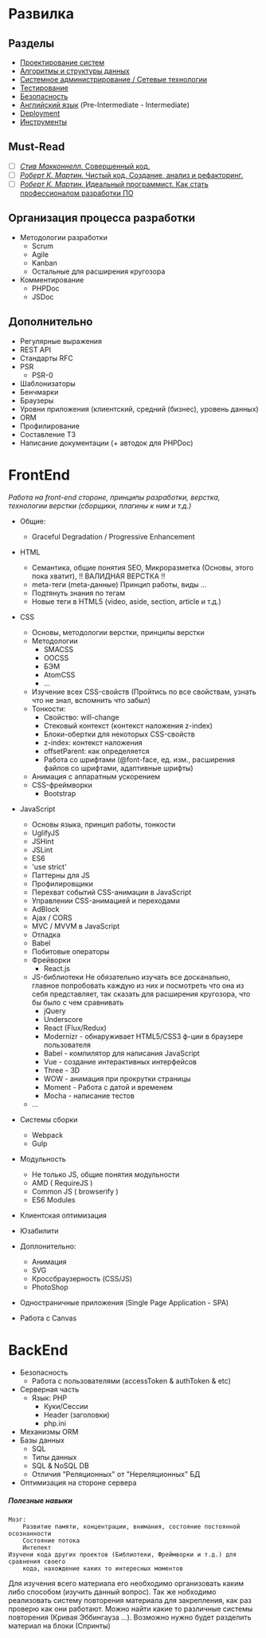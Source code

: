 # Развилка #

## Разделы ##
- [Проектирование систем](https://github.com/Riko1/skills-map/blob/master/sections/design.md)
- [Алгоритмы и структуры данных](https://github.com/Riko1/skills-map/blob/master/sections/algorithm-and-data-structures.md)
- [Системное администрирование / Сетевые технологии](https://github.com/Riko1/skills-map/blob/master/sections/system-administration.md)
- [Тестирование](https://github.com/Riko1/skills-map/blob/master/sections/testing.md)
- [Безопасность](https://github.com/Riko1/skills-map/blob/master/sections/security.md)
- [Английский язык](https://github.com/Riko1/skills-map/blob/master/sections/english.md) (Pre-Intermediate - Intermediate)
- [Deployment](https://github.com/Riko1/skills-map/blob/master/sections/deployment.md)
- [Инструменты](https://github.com/Riko1/skills-map/blob/master/sections/instruments.md)


## Must-Read ##
- [ ] [*Стив Макконнелл.* Совершенный код.](https://www.ozon.ru/context/detail/id/3159814/)
- [ ] [*Роберт К. Мартин.* Чистый код. Создание, анализ и рефакторинг.](https://www.ozon.ru/context/detail/id/142429922/)
- [ ] [*Роберт К. Мартин.* Идеальный программист. Как стать профессионалом разработки ПО](http://www.ozon.ru/context/detail/id/7360633/)

## Организация процесса разработки ##
- Методологии разработки
	- Scrum
	- Agile
	- Kanban
	- Остальные для расширения кругозора
- Комментирование
	- PHPDoc
	- JSDoc

## Дополнительно ##
- Регулярные выражения
- REST API
- Стандарты RFC
- PSR
	- PSR-0
- Шаблонизаторы
- Бенчмарки
- Браузеры
- Уровни приложения (клиентский, средний (бизнес), уровень данных)
- ORM
- Профилирование
- Составление ТЗ
- Написание документации (+ автодок для PHPDoc)


# FrontEnd #
*Работа на front-end стороне, принципы разработки, верстка, технологии верстки (сборщики, плагины к ним и т.д.)*

- Общие:
	- Graceful Degradation / Progressive Enhancement

- HTML
	- Семантика, общие понятия SEO, Микроразметка (Основы, этого пока хватит), !! ВАЛИДНАЯ ВЕРСТКА !!
	- meta-теги (meta-данные) Принцип работы, виды ...
	- Подтянуть знания по тегам
	- Новые теги в HTML5 (video, aside, section, article и т.д.)

- CSS
	- Основы, методологии верстки, принципы верстки
	- Методологии
		- SMACSS
		- OOCSS
		- БЭМ
		- AtomCSS
		- ...
	- Изучение всех CSS-свойств (Пройтись по все свойствам, узнать что не знал, вспомнить что забыл)
	- Тонкости:
		- Свойство: will-change
		- Стековый контекст (контекст наложения z-index)
		- Блоки-обертки для некоторых CSS-свойств
		- z-index: контекст наложения
		- offsetParent: как определяется
		- Работа со шрифтами (@font-face, ед. изм., расширения файлов со шрифтами, адаптивные шрифты)
	- Анимация с аппаратным ускорением
	- CSS-фреймворки
		- Bootstrap
- JavaScript
	- Основы языка, принцип работы, тонкости
	- UglifyJS
	- JSHint
	- JSLint
	- ES6
	- 'use strict'
	- Паттерны для JS
	- Профилировщики
	- Перехват событий CSS-анимации в JavaScript
	- Управлении CSS-анимацией и переходами
	- AdBlock
	- Ajax / CORS
	- MVC / MVVM в JavaScript
	- Отладка
	- Babel
	- Побитовые операторы
	- Фрейворки
		- React.js
	- JS-библиотеки
			Не обязательно изучать все досканально, главное попробовать каждую из них и посмотреть что она из себя представляет, так сказать для расширения кругозора, что бы было с чем сравнивать
		- jQuery
		- Underscore
		- React (Flux/Redux)
		- Modernizr - обнаруживает HTML5/CSS3 ф-ции в браузере пользователя
		- Babel - компилятор для написания JavaScript
		- Vue - создание интерактивных интерфейсов
		- Three - 3D
		- WOW - анимация при прокрутки страницы
		- Moment - Работа с датой и временем
		- Mocha - написание тестов
	- ...
- Системы сборки
	- Webpack
	- Gulp
- Модульность
	- Не только JS, общие понятия модульности
	- AMD ( RequireJS )
	- Common JS ( browserify )
	- ES6 Modules

- Клиентская оптимизация
- Юзабилити
- Доплонительно:
	- Анимация
	- SVG
	- Кроссбраузерность (CSS/JS)
	- PhotoShop
- Одностраничные приложения (Single Page Application - SPA)
- Работа с Canvas
	

# BackEnd #
- Безопасность
	- Работа с пользователями (accessToken & authToken & etc)
- Серверная часть
	- Язык: PHP
		- Куки/Сессии
		- Header (заголовки)
		- php.ini
- Механизмы ORM
- Базы данных
	- SQL
	- Типы данных
	- SQL & NoSQL DB
	- Отличия "Реляционных" от "Нереляционных" БД
- Оптимизация на стороне сервера


##### Полезные навыки #####
	Мозг:
		Развитие памяти, концентрации, внимания, состояние постоянной осознанности
		Состояние потока
		Интелект
	Изучени кода других проектов (Библиотеки, Фреймворки и т.д.) для сравнения своего 
		кода, нахождение каких то интересных моментов

Для изучения всего материала его необходимо организовать каким либо способом (изучить данный вопрос).
Так же нобходимо реализовать систему повторения материала для закрепления, как раз проверю как они работают. Можно найти какие то различные системы повторения (Кривая Эббингауза ...). Возможно нужно будет разделить материал на блоки (Спринты)
